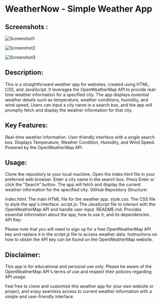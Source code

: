 # WeatherNow - Simple Weather App
## Screenshots :
![Screenshot1](https://github.com/srishti78/WeatherNow/assets/57844539/df4a7a3a-aaa9-4045-9d4f-22d3aca51c68)


![Screenshot2](https://github.com/srishti78/WeatherNow/assets/57844539/cfbe7f03-ca95-4d7d-8f9f-5e24bcecd539)


![Screenshot3](https://github.com/srishti78/WeatherNow/assets/57844539/d1d35039-b691-4314-8e5c-34bc5294b307)

## Description:
This is a straightforward weather app for websites, created using HTML, CSS, and JavaScript. It leverages the OpenWeatherMap API to provide real-time weather information for a specified city. The app displays essential weather details such as temperature, weather conditions, humidity, and wind speed. Users can input a city name in a search box, and the app will promptly fetch and display the weather information for that city.

## Key Features:
Real-time weather information.
User-friendly interface with a single search box.
Displays Temperature, Weather Condition, Humidity, and Wind Speed.
Powered by the OpenWeatherMap API.

## Usage:
Clone the repository to your local machine.
Open the index.html file in your preferred web browser.
Enter a city name in the search box.
Press Enter or click the "Search" button.
The app will fetch and display the current weather information for the specified city.
GitHub Repository Structure:

index.html: The main HTML file for the weather app.
style.css: The CSS file to style the app's interface.
script.js: The JavaScript file to interact with the OpenWeatherMap API and handle user input.
README.md: Provides essential information about the app, how to use it, and its dependencies.
API Key:

Please note that you will need to sign up for a free OpenWeatherMap API key and replace it in the script.js file to access weather data. Instructions on how to obtain the API key can be found on the OpenWeatherMap website.

## Disclaimer:
This app is for educational and personal use only. Please be aware of the OpenWeatherMap API's terms of use and respect their policies regarding API usage.

Feel free to clone and customize this weather app for your own website or project, and enjoy seamless access to current weather information with a simple and user-friendly interface.
